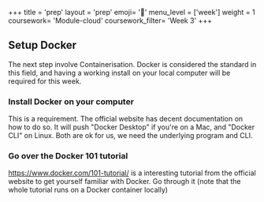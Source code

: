 +++
title = 'prep'
layout = 'prep'
emoji= '📝'
menu_level = ['week']
weight = 1
coursework= 'Module-cloud'
coursework_filter= 'Week 3'
+++

## Setup Docker

The next step involve Containerisation. Docker is considered the standard in this field, and having a working install on your local computer will be required for this week.

### Install Docker on your computer

This is a requirement. The official website has decent documentation on how to do so. It will push "Docker Desktop" if you're on a Mac, and "Docker CLI" on Linux. Both are ok for us, we need the underlying program and CLI.

### Go over the Docker 101 tutorial

https://www.docker.com/101-tutorial/ is a interesting tutorial from the official website to get yourself familiar with Docker. Go through it (note that the whole tutorial runs on a Docker container locally)
